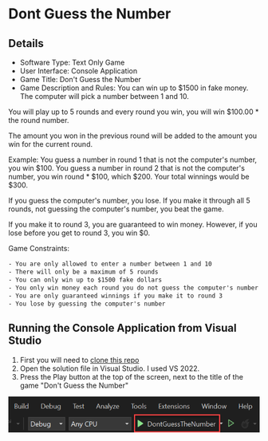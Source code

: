 # Dont Guess the Number

## Details
- Software Type: Text Only Game
- User Interface: Console Application
- Game Title: Don't Guess the Number
- Game Description and Rules: You can win up to $1500 in fake money. The computer will pick a number between 1 and 10.

You will play up to 5 rounds and every round you win, you will win $100.00 * the round number.

The amount you won in the previous round will be added to the amount you win for the current round.

Example: You guess a number in round 1 that is not the computer's number, you win $100. You guess a number in round 2 that is not the computer's number, you win round * $100, which $200. Your total winnings would be $300.

If you guess the computer's number, you lose. If you make it through all 5 rounds, not guessing the computer's number, you beat the game.

If you make it to round 3, you are guaranteed to win money. However, if you lose before you get to round 3, you win $0.

Game Constraints: 
    
    - You are only allowed to enter a number between 1 and 10
    - There will only be a maximum of 5 rounds
    - You can only win up to $1500 fake dollars
    - You only win money each round you do not guess the computer's number
    - You are only guaranteed winnings if you make it to round 3
    - You lose by guessing the computer's number

## Running the Console Application from Visual Studio

1. First you will need to [clone this repo](https://github.com/thisislink/dontguessthenumber.git)
2. Open the solution file in Visual Studio. I used VS 2022.
3. Press the Play button at the top of the screen, next to the title of the game "Don't Guess the Number"

![Play Button](https://github.com/thisislink/dontguessthenumber/blob/main/assets/play-button.png?raw=true)

